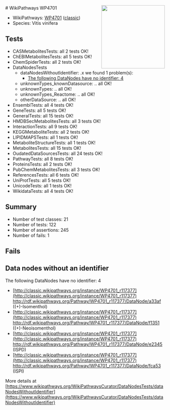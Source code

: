 <img style="float: right; width: 200px" src="https://upload.wikimedia.org/wikipedia/commons/thumb/8/83/Wplogo_with_text_500.png/640px-Wplogo_with_text_500.png" />
# WikiPathways WP4701

* WikiPathways: [WP4701](https://wikipathways.org/pathways/WP4701) ([classic](https://classic.wikipathways.org/instance/WP4701))
* Species: Vitis vinifera
## Tests
* CASMetabolitesTests: all 2 tests OK!
* ChEBIMetabolitesTests: all 5 tests OK!
* ChemSpiderTests: all 2 tests OK!
* DataNodesTests
    * dataNodesWithoutIdentifier: .x we found 1 problem(s):
        * [The following DataNodes have no identifier: 4](#d2d32fa3)
    * unknownTypes_knownDatasource: .. all OK!
    * unknownTypes: .. all OK!
    * unknownTypes_Reactome: .. all OK!
    * otherDataSource: .. all OK!
* EnsemblTests: all 4 tests OK!
* GeneTests: all 5 tests OK!
* GeneralTests: all 15 tests OK!
* HMDBSecMetabolitesTests: all 3 tests OK!
* InteractionTests: all 9 tests OK!
* KEGGMetaboliteTests: all 2 tests OK!
* LIPIDMAPSTests: all 1 tests OK!
* MetaboliteStructureTests: all 1 tests OK!
* MetabolitesTests: all 15 tests OK!
* OudatedDataSourcesTests: all 24 tests OK!
* PathwayTests: all 8 tests OK!
* ProteinsTests: all 2 tests OK!
* PubChemMetabolitesTests: all 3 tests OK!
* ReferencesTests: all 6 tests OK!
* UniProtTests: all 5 tests OK!
* UnicodeTests: all 1 tests OK!
* WikidataTests: all 4 tests OK!


## Summary

* Number of test classes: 21
* Number of tests: 122
* Number of assertions: 245
* Number of fails: 1

## Fails

<a name="d2d32fa3" />

## Data nodes without an identifier

The following DataNodes have no identifier: 4

* [http://classic.wikipathways.org/instance/WP4701_r117377](http://classic.wikipathways.org/instance/WP4701_r117377) http://rdf.wikipathways.org/Pathway/WP4701_r117377/DataNode/a33af ((+)-Isomenthol)
* [http://classic.wikipathways.org/instance/WP4701_r117377](http://classic.wikipathways.org/instance/WP4701_r117377) http://rdf.wikipathways.org/Pathway/WP4701_r117377/DataNode/f1351 ((+)-Neoisomenthol)
* [http://classic.wikipathways.org/instance/WP4701_r117377](http://classic.wikipathways.org/instance/WP4701_r117377) http://rdf.wikipathways.org/Pathway/WP4701_r117377/DataNode/e2345 (ISPD)
* [http://classic.wikipathways.org/instance/WP4701_r117377](http://classic.wikipathways.org/instance/WP4701_r117377) http://rdf.wikipathways.org/Pathway/WP4701_r117377/DataNode/fca53 (ISPI)


More details at [https://www.wikipathways.org/WikiPathwaysCurator/DataNodesTests/dataNodesWithoutIdentifier](https://www.wikipathways.org/WikiPathwaysCurator/DataNodesTests/dataNodesWithoutIdentifier)

